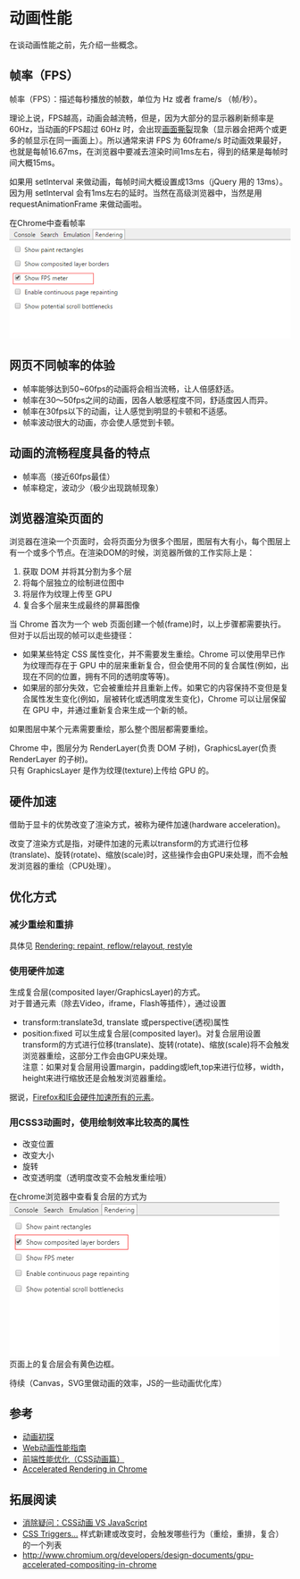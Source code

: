 # 动画性能
在谈动画性能之前，先介绍一些概念。

## 帧率（FPS）
帧率（FPS）：描述每秒播放的帧数，单位为 Hz 或者 frame/s （帧/秒）。

理论上说，FPS越高，动画会越流畅，但是，因为大部分的显示器刷新频率是 60Hz，当动画的FPS超过 60Hz 时，会出现[画面撕裂](http://zh.wikipedia.org/wiki/%E7%95%AB%E9%9D%A2%E6%92%95%E8%A3%82)现象（显示器会把两个或更多的帧显示在同一画面上）。所以通常来讲 FPS 为 60frame/s 时动画效果最好，也就是每帧16.67ms，在浏览器中要减去渲染时间1ms左右，得到的结果是每帧时间大概15ms。

如果用 setInterval 来做动画，每帧时间大概设置成13ms（jQuery 用的 13ms）。因为用 setInterval 会有1ms左右的延时。当然在高级浏览器中，当然是用 requestAnimationFrame 来做动画啦。

在Chrome中查看帧率    
![在Chrome中查看帧率](../../../asset/anim-perfomance/show-fps.png)

## 网页不同帧率的体验
* 帧率能够达到50~60fps的动画将会相当流畅，让人倍感舒适。
* 帧率在30～50fps之间的动画，因各人敏感程度不同，舒适度因人而异。
* 帧率在30fps以下的动画，让人感觉到明显的卡顿和不适感。
* 帧率波动很大的动画，亦会使人感觉到卡顿。

## 动画的流畅程度具备的特点
* 帧率高（接近60fps最佳）
* 帧率稳定，波动少（极少出现跳帧现象）

## 浏览器渲染页面的
浏览器在渲染一个页面时，会将页面分为很多个图层，图层有大有小，每个图层上有一个或多个节点。在渲染DOM的时候，浏览器所做的工作实际上是：
1. 获取 DOM 并将其分割为多个层
1. 将每个层独立的绘制进位图中
1. 将层作为纹理上传至 GPU
1. 复合多个层来生成最终的屏幕图像

当 Chrome 首次为一个 web 页面创建一个帧(frame)时，以上步骤都需要执行。但对于以后出现的帧可以走些捷径：

* 如果某些特定 CSS 属性变化，并不需要发生重绘。Chrome 可以使用早已作为纹理而存在于 GPU 中的层来重新复合，但会使用不同的复合属性(例如，出现在不同的位置，拥有不同的透明度等等)。
* 如果层的部分失效，它会被重绘并且重新上传。如果它的内容保持不变但是复合属性发生变化(例如，层被转化或透明度发生变化)，Chrome 可以让层保留在 GPU 中，并通过重新复合来生成一个新的帧。

如果图层中某个元素需要重绘，那么整个图层都需要重绘。    

Chrome 中，图层分为 RenderLayer(负责 DOM 子树)，GraphicsLayer(负责 RenderLayer 的子树)。    
只有 GraphicsLayer 是作为纹理(texture)上传给 GPU 的。


## 硬件加速
借助于显卡的优势改变了渲染方式，被称为硬件加速(hardware acceleration)。

改变了渲染方式是指，对硬件加速的元素以transform的方式进行位移(translate)、旋转(rotate)、缩放(scale)时，这些操作会由GPU来处理，而不会触发浏览器的重绘（CPU处理）。

## 优化方式
### 减少重绘和重排
具体见 [Rendering: repaint, reflow/relayout, restyle](http://www.phpied.com/rendering-repaint-reflowrelayout-restyle/)

### 使用硬件加速
生成复合层(composited layer/GraphicsLayer)的方式。    
对于普通元素（除去Video，iframe，Flash等插件），通过设置
* transform:translate3d, translate 或perspective(透视)属性
* position:fixed
可以生成复合层(composited layer)。对复合层用设置transform的方式进行位移(translate)、旋转(rotate)、缩放(scale)将不会触发浏览器重绘，这部分工作会由GPU来处理。    
注意：如果对复合层用设置margin，padding或left,top来进行位移，width，height来进行缩放还是会触发浏览器重绘。

据说，[Firefox和IE会硬件加速所有的元素](http://stackoverflow.com/questions/9068132/why-arent-browsers-smart-enough-to-hardware-accelerate-without-tricks)。

### 用CSS3动画时，使用绘制效率比较高的属性
* 改变位置
* 改变大小
* 旋转
* 改变透明度（透明度改变不会触发重绘哦）

在chrome浏览器中查看复合层的方式为    
![查看复合层的方式为](../../../asset/anim-perfomance/show-composited-layer.png)    
页面上的复合层会有黄色边框。


待续（Canvas，SVG里做动画的效率，JS的一些动画优化库）

## 参考
* [动画初探](https://github.com/imsobear/blog/issues/39)
* [Web动画性能指南](http://alexorz.github.io/animation-performance-guide/)
* [前端性能优化（CSS动画篇）](http://segmentfault.com/a/1190000000490328)
* [Accelerated Rendering in Chrome](http://www.html5rocks.com/zh/tutorials/speed/layers/)

## 拓展阅读
* [消除疑问：CSS动画 VS JavaScript](https://github.com/classicemi/blog/issues/3)
* [CSS Triggers...](http://csstriggers.com/) 样式新建或改变时，会触发哪些行为（重绘，重排，复合）的一个列表
* http://www.chromium.org/developers/design-documents/gpu-accelerated-compositing-in-chrome
